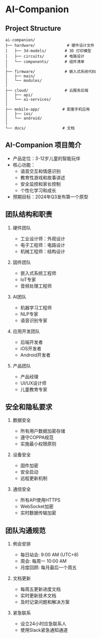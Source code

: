 # AI-Companion

## Project Structure

```
ai-companion/
├── hardware/              # 硬件设计文件
│   ├── 3d-models/        # 3D 打印模型
│   ├── circuits/         # 电路设计
│   └── components/       # 组件清单
│
├── firmware/             # 嵌入式系统代码
│   ├── main/
│   └── modules/
│
├── cloud/                # 云服务后端
│   ├── api/
│   └── ai-services/
│
├── mobile-app/          # 配套手机应用
│   ├── ios/
│   └── android/
│
└── docs/                # 文档
```

## AI-Companion 项目简介

- 产品定位：3-12岁儿童的智能玩伴
- 核心功能：
  - 语音交互和情感识别
  - 教育性游戏和故事讲述
  - 安全监控和家长控制
  - 个性化学习和成长
- 预期目标：2024年Q3发布第一个原型

## 团队结构和职责

1. 硬件团队
   - 工业设计师：外观设计
   - 电子工程师：电路设计
   - 机械工程师：结构设计

2. 固件团队
   - 嵌入式系统工程师
   - IoT专家
   - 音频处理工程师

3. AI团队
   - 机器学习工程师
   - NLP专家
   - 语音识别专家

4. 应用开发团队
   - 后端开发者
   - iOS开发者
   - Android开发者

5. 产品团队
   - 产品经理
   - UI/UX设计师
   - 儿童教育专家

## 安全和隐私要求

1. 数据安全
   - 所有用户数据加密存储
   - 遵守COPPA规范
   - 实施最小权限原则

2. 设备安全
   - 固件加密
   - 安全启动
   - 远程更新机制

3. 通信安全
   - 所有API使用HTTPS
   - WebSocket加密
   - 实时数据传输加密

## 团队沟通规范

1. 例会安排
   - 每日站会: 9:00 AM (UTC+8)
   - 周会: 每周一 10:00 AM
   - 月度回顾: 每月最后一个周五

2. 文档更新
   - 每周五更新进度文档
   - 实时更新技术文档
   - 及时记录问题和解决方案

3. 紧急联系
   - 设立24小时应急联系人
   - 使用Slack紧急通知通道
